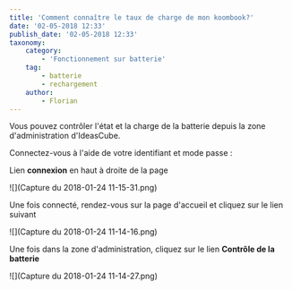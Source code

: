 ```yaml
---
title: 'Comment connaître le taux de charge de mon koombook?'
date: '02-05-2018 12:33'
publish_date: '02-05-2018 12:33'
taxonomy:
    category:
        - 'Fonctionnement sur batterie'
    tag:
        - batterie
        - rechargement
    author:
        - Florian
---
```


Vous pouvez contrôler l'état et la charge de la batterie depuis la zone d'administration d'IdeasCube. 

Connectez-vous à l'aide de votre identifiant et mode passe : 

Lien **connexion** en haut à droite de la page


![](Capture du 2018-01-24 11-15-31.png)

Une fois connecté, rendez-vous sur la page d'accueil et cliquez sur le lien suivant 


![](Capture du 2018-01-24 11-14-16.png)

Une fois dans la zone d'administration, cliquez sur le lien **Contrôle de la batterie**


![](Capture du 2018-01-24 11-14-27.png)